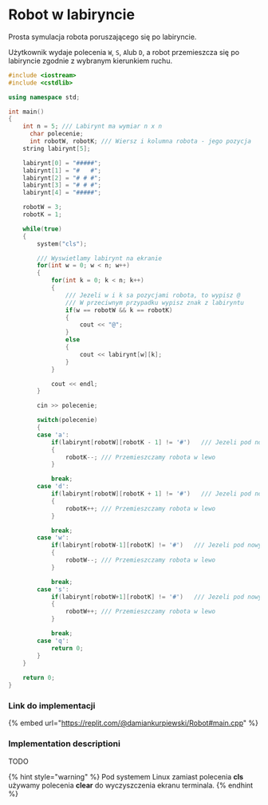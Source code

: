 # Robot w labiryncie

Prosta symulacja robota poruszającego się po labiryncie.

Użytkownik wydaje polecenia `W`, `S`, `A`lub `D`, a robot przemieszcza się po labiryncie zgodnie z wybranym kierunkiem ruchu.

```cpp
#include <iostream>
#include <cstdlib>

using namespace std;

int main()
{
    int n = 5; /// Labirynt ma wymiar n x n
	  char polecenie;
	  int robotW, robotK; /// Wiersz i kolumna robota - jego pozycja
    string labirynt[5];

    labirynt[0] = "#####";
    labirynt[1] = "#   #";
    labirynt[2] = "# # #";
    labirynt[3] = "# # #";
    labirynt[4] = "#####";

    robotW = 3;
    robotK = 1;

    while(true)
    {
        system("cls");

        /// Wyswietlamy labirynt na ekranie
        for(int w = 0; w < n; w++)
        {
            for(int k = 0; k < n; k++)
            {
                /// Jezeli w i k sa pozycjami robota, to wypisz @
                /// W przeciwnym przypadku wypisz znak z labiryntu
                if(w == robotW && k == robotK)
                {
                    cout << "@";
                }
                else
                {
                    cout << labirynt[w][k];
                }
            }

            cout << endl;
        }

        cin >> polecenie;

        switch(polecenie)
        {
        case 'a':
            if(labirynt[robotW][robotK - 1] != '#')   /// Jezeli pod nowym miejscem nie ma sciany
            {
                robotK--; /// Przemieszczamy robota w lewo
            }

            break;
        case 'd':
            if(labirynt[robotW][robotK + 1] != '#')   /// Jezeli pod nowym miejscem nie ma sciany
            {
                robotK++; /// Przemieszczamy robota w lewo
            }

            break;
        case 'w':
            if(labirynt[robotW-1][robotK] != '#')   /// Jezeli pod nowym miejscem nie ma sciany
            {
                robotW--; /// Przemieszczamy robota w lewo
            }

            break;
        case 's':
            if(labirynt[robotW+1][robotK] != '#')   /// Jezeli pod nowym miejscem nie ma sciany
            {
                robotW++; /// Przemieszczamy robota w lewo
            }

            break;
        case 'q':
            return 0;
        }
    }
	
    return 0;
}
```

### Link do implementacji

{% embed url="https://replit.com/@damiankurpiewski/Robot#main.cpp" %}

### Implementation descriptioni

TODO

{% hint style="warning" %}
Pod systemem Linux zamiast polecenia **cls** używamy polecenia **clear** do wyczyszczenia ekranu terminala.
{% endhint %}

